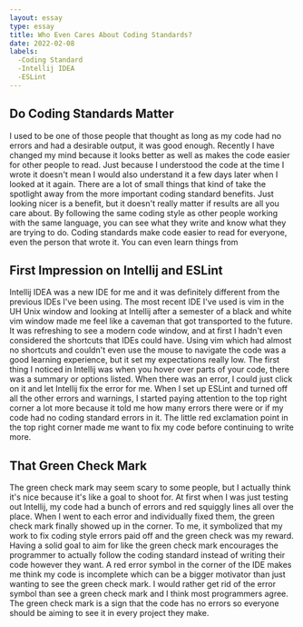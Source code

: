 ```yaml
---
layout: essay
type: essay
title: Who Even Cares About Coding Standards?
date: 2022-02-08
labels:
  -Coding Standard
  -Intellij IDEA
  -ESLint
---
```


<h2>Do Coding Standards Matter</h2>
I used to be one of those people that thought as long as my code had no errors and had a desirable output, it was good enough. Recently I have changed my mind because it looks better as well as makes the code easier for other people to read. Just because I understood the code at the time I wrote it doesn't mean I would also understand it a few days later when I looked at it again. There are a lot of small things that kind of take the spotlight away from the more important coding standard benefits. Just looking nicer is a benefit, but it doesn't really matter if results are all you care about. By following the same coding style as other people working with the same language, you can see what they write and know what they are trying to do. Coding standards make code easier to read for everyone, even the person that wrote it. You can even learn things from 

<h2>First Impression on Intellij and ESLint</h2>
Intellij IDEA was a new IDE for me and it was definitely different from the previous IDEs I've been using. The most recent IDE I've used is vim in the UH Unix window and looking at Intellij after a semester of a black and white vim window made me feel like a caveman that got transported to the future. It was refreshing to see a modern code window, and at first I hadn't even considered the shortcuts that IDEs could have. Using vim which had almost no shortcuts and couldn't even use the mouse to navigate the code was a good learning experience, but it set my expectations really low. The first thing I noticed in Intellij was when you hover over parts of your code, there was a summary or options listed. When there was an error, I could just click on it and let Intellij fix the error for me. When I set up ESLint and turned off all the other errors and warnings, I started paying attention to the top right corner a lot more because it told me how many errors there were or if my code had no coding standard errors in it. The little red exclamation point in the top right corner made me want to fix my code before continuing to write more.

<h2>That Green Check Mark</h2>
The green check mark may seem scary to some people, but I actually think it's nice because it's like a goal to shoot for. At first when I was just testing out Intellij, my code had a bunch of errors and red squiggly lines all over the place. When I went to each error and individually fixed them, the green check mark finally showed up in the corner. To me, it symbolized that my work to fix coding style errors paid off and the green check was my reward. Having a solid goal to aim for like the green check mark encourages the programmer to actually follow the coding standard instead of writing their code however they want. A red error symbol in the corner of the IDE makes me think my code is incomplete which can be a bigger motivator than just wanting to see the green check mark. I would rather get rid of the error symbol than see a green check mark and I think most programmers agree. The green check mark is a sign that the code has no errors so everyone should be aiming to see it in every project they make.
